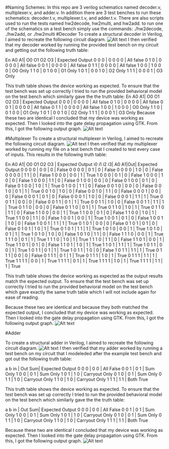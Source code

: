 #Naming Schemes:
In this repo are 3 verilog schematics named decoder.v, multiplexer.v, and adder.v. In addition there are 3 test benches to run these schematics: decoder.t.v, multiplexer.t.v, and adder.t.v. There are also scripts used to run the tests named hw2decode, hw2multi, and hw2add. to run one of the schematics on a test bench simply use the commands:
./hw2decode, ./hw2add, or ./hw2multi
#Decoder
To create a structural decoder in Verilog, I aimed to recreate the following circuit diagram.
![Alt text](/schematic/decode_schem.png?raw=true "Decoder schematic (from All about circuits)")
I then verified that my decoder worked by running the provided test bench on my circuit and
getting out the following truth table:

En A0 A1| O0 O1 O2 O3 | Expected Output
0  0  0 |  0  0  0  0 | All false
0  1  0 |  0  0  0  0 | All false
0  0  1 |  0  0  0  0 | All false
0  1  1 |  0  0  0  0 | All false
1  0  0 |  1  0  0  0 | O0 Only
1  1  0 |  0  1  0  0 | O1 Only
1  0  1 |  0  0  1  0 | O2 Only
1  1  1 |  0  0  0  1 | O3 Only

This truth table shows the device working as expected. To ensure that the test
bench was set up correctly I tried to run the provided behavioral model on the
test bench which similarly gave the the truth table:
En A0 A1| O0 O1 O2 O3 | Expected Output
0  0  0 |  0  0  0  0 | All false
0  1  0 |  0  0  0  0 | All false
0  0  1 |  0  0  0  0 | All false
0  1  1 |  0  0  0  0 | All false
1  0  0 |  1  0  0  0 | O0 Only
1  1  0 |  0  1  0  0 | O1 Only
1  0  1 |  0  0  1  0 | O2 Only
1  1  1 |  0  0  0  1 | O3 Only
Because these two are identical I concluded that my device was working as expected.
Then I looked into the gate delay propagation using GTK. From this, I got the following
output graph.
![Alt text](/decoderGTK.png?raw=true "Decoder Gate Delay")

#Multiplexer
To create a structural multiplexer in Verilog, I aimed to recreate the following circuit diagram.
![Alt text](/schematic/multiplex_schem.png?raw=true "Multiplexer schematic (from TutorialsPoint)")
I then verified that my multiplexer worked by running my file on a test bench that I created to test every case of inputs. This results in the following truth table:

En A0 A1| O0 O1 O2 O3 | Expected Output
i0 i1 i2 i3| A0 A1|Out| Expected Output
0  0  0  0 | 0  0 | 0 | False
0  0  0  0 | 0  1 | 0 | False
0  0  0  0 | 1  0 | 0 | False
0  0  0  0 | 1  1 | 0 | False
1  0  0  0 | 0  0 | 1 | True
1  0  0  0 | 0  1 | 0 | False
1  0  0  0 | 1  0 | 0 | False
1  0  0  0 | 1  1 | 0 | False
0  1  0  0 | 0  0 | 0 | False
0  1  0  0 | 0  1 | 0 | False
0  1  0  0 | 1  0 | 1 | True
0  1  0  0 | 1  1 | 0 | False
0  0  1  0 | 0  0 | 0 | False
0  0  1  0 | 0  1 | 1 | True
0  0  1  0 | 1  0 | 0 | False
0  0  1  0 | 1  1 | 0 | False
0  0  0  1 | 0  0 | 0 | False
0  0  0  1 | 0  1 | 0 | False
0  0  0  1 | 1  0 | 0 | False
0  0  0  1 | 1  1 | 1 | True
0  0  1  1 | 0  0 | 0 | False
0  0  1  1 | 0  1 | 1 | True
0  0  1  1 | 1  0 | 0 | False
0  0  1  1 | 1  1 | 1 | True
0  1  1  0 | 0  0 | 0 | False
0  1  1  0 | 0  1 | 1 | True
0  1  1  0 | 1  0 | 1 | True
0  1  1  0 | 1  1 | 0 | False
1  1  0  0 | 0  0 | 1 | True
1  1  0  0 | 0  1 | 0 | False
1  1  0  0 | 1  0 | 1 | True
1  1  0  0 | 1  1 | 0 | False
1  0  0  1 | 0  0 | 1 | True
1  0  0  1 | 0  1 | 0 | False
1  0  0  1 | 1  0 | 0 | False
1  0  0  1 | 1  1 | 1 | True
0  1  0  1 | 0  0 | 0 | False
0  1  0  1 | 0  1 | 0 | False
0  1  0  1 | 1  0 | 1 | True
0  1  0  1 | 1  1 | 1 | True
1  0  1  0 | 0  0 | 1 | True
1  0  1  0 | 0  1 | 1 | True
1  0  1  0 | 1  0 | 0 | False
1  0  1  0 | 1  1 | 0 | False
1  1  1  0 | 0  0 | 1 | True
1  1  1  0 | 0  1 | 1 | True
1  1  1  0 | 1  0 | 1 | True
1  1  1  0 | 1  1 | 0 | False
1  1  0  1 | 0  0 | 1 | True
1  1  0  1 | 0  1 | 0 | False
1  1  0  1 | 1  0 | 1 | True
1  1  0  1 | 1  1 | 1 | True
1  0  1  1 | 0  0 | 1 | True
1  0  1  1 | 0  1 | 1 | True
1  0  1  1 | 1  0 | 0 | False
1  0  1  1 | 1  1 | 1 | True
0  1  1  1 | 0  0 | 0 | False
0  1  1  1 | 0  1 | 1 | True
0  1  1  1 | 1  0 | 1 | True
0  1  1  1 | 1  1 | 1 | True
1  1  1  1 | 0  0 | 1 | True
1  1  1  1 | 0  1 | 1 | True
1  1  1  1 | 1  0 | 1 | True
1  1  1  1 | 1  1 | 1 | True


This truth table shows the device working as expected as the output results match the expected output. To ensure that the test bench was set up correctly I tried to run the provided behavioral model on the
test bench which gave exactly the same truth table which I will not include again for ease of reading.

Because these two are identical and because they both matched the expected output, I concluded that my device was working as expected.
Then I looked into the gate delay propagation using GTK. From this, I got the following
output graph.
![Alt text](/multiGTK.png?raw=true "Multiplexer Gate Delay")

#Adder

To create a structural adder in Verilog, I aimed to recreate the following circuit diagram.
![Alt text](/schematic/add_schem.jpg?raw=true "Full Adder schematic (from ResearchGate)")
I then verified that my adder worked by running a test bench on my circuit that I modeleded after the example test bench and got out the following truth table:

a  b in | Out Sum| Expected Output
0  0  0 |  0   0 | All False
0  0  1 |  0   1 | Sum Only
1  0  0 |  0   1 | Sum Only
1  0  1 |  1   0 | Carryout Only
0  1  0 |  0   1 | Sum Only
0  1  1 |  1   0 | Carryout Only
1  1  0 |  1   0 | Carryout Only
1  1  1 |  1   1 | Both True


This truth table shows the device working as expected. To ensure that the test
bench was set up correctly I tried to run the provided behavioral model on the
test bench which similarly gave the the truth table:

a  b in | Out Sum| Expected Output
0  0  0 |  0   0 | All False
0  0  1 |  0   1 | Sum Only
1  0  0 |  0   1 | Sum Only
1  0  1 |  1   0 | Carryout Only
0  1  0 |  0   1 | Sum Only
0  1  1 |  1   0 | Carryout Only
1  1  0 |  1   0 | Carryout Only
1  1  1 |  1   1 | Both True

Because these two are identical I concluded that my device was working as expected.
Then I looked into the gate delay propagation using GTK. From this, I got the following
output graph.
![Alt text](/adderGTK.png?raw=true "Adder Gate Delay")
